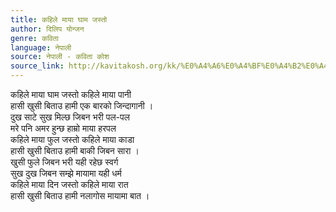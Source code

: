 ```yaml
---
title: कहिले माया घाम जस्तो
author: दिलिप योन्जन
genre: कविता
language: नेपाली
source: नेपाली - कविता कोश
source_link: http://kavitakosh.org/kk/%E0%A4%A6%E0%A4%BF%E0%A4%B2%E0%A4%BF%E0%A4%AA_%E0%A4%AF%E0%A5%8B%E0%A4%A8%E0%A5%8D%E0%A4%9C%E0%A4%A8
---
```


कहिले माया घाम जस्तो कहिले माया पानी  
हासी खुसी बिताउ हामी एक बारको जिन्दागानी ।  
दुख साटे सुख मिल्छ जिबन भरी पल-पल  
मरे पनि अमर हुन्छ हाम्रो माया हरपल  
कहिले माया फुल जस्तो कहिले माया काडा  
हासी खुसी बिताउ हामी बाकी जिबन सारा ।  
खुसी फुले जिबन भरी यही रहेछ स्वर्ग  
सुख दुख जिबन सम्झे मायामा यही धर्म  
कहिले माया दिन जस्तो कहिले माया रात  
हासी खुसी बिताउ हामी नलागोस मायामा बात ।
